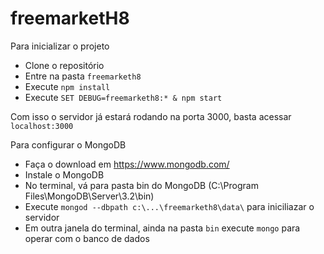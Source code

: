 # freemarketH8

Para inicializar o projeto
- Clone o repositório
- Entre na pasta `freemarketh8`  
- Execute `npm install`
- Execute `SET DEBUG=freemarketh8:* & npm start`

Com isso o servidor já estará rodando na porta 3000, basta acessar `localhost:3000`

Para configurar o MongoDB
- Faça o download em https://www.mongodb.com/
- Instale o MongoDB
- No terminal, vá para pasta bin do MongoDB (C:\Program Files\MongoDB\Server\3.2\bin)
- Execute `mongod --dbpath c:\...\freemarketh8\data\` para iniciliazar o servidor
- Em outra janela do terminal, ainda na pasta `bin` execute `mongo` para operar com o banco de dados
